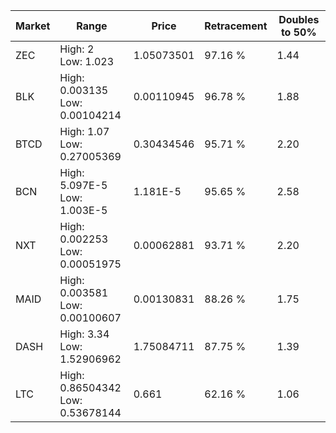 | Market | Range | Price| Retracement | Doubles to 50% |
| --- | --- | --- | --- | --- |
| ZEC | High: 2<br />Low: 1.023 | 1.05073501 | 97.16 % | 1.44 |
| BLK | High: 0.003135<br />Low: 0.00104214 | 0.00110945 | 96.78 % | 1.88 |
| BTCD | High: 1.07<br />Low: 0.27005369 | 0.30434546 | 95.71 % | 2.20 |
| BCN | High: 5.097E-5<br />Low: 1.003E-5 | 1.181E-5 | 95.65 % | 2.58 |
| NXT | High: 0.002253<br />Low: 0.00051975 | 0.00062881 | 93.71 % | 2.20 |
| MAID | High: 0.003581<br />Low: 0.00100607 | 0.00130831 | 88.26 % | 1.75 |
| DASH | High: 3.34<br />Low: 1.52906962 | 1.75084711 | 87.75 % | 1.39 |
| LTC | High: 0.86504342<br />Low: 0.53678144 | 0.661 | 62.16 % | 1.06 |
